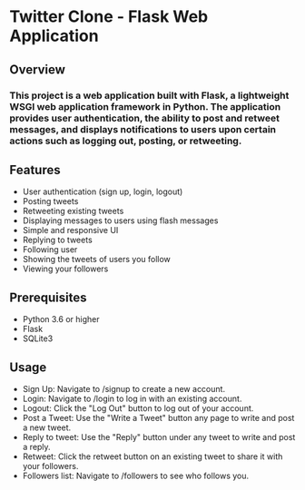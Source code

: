 # Twitter Clone - Flask Web Application

## Overview
### This project is a web application built with Flask, a lightweight WSGI web application framework in Python. The application provides user authentication, the ability to post and retweet messages, and displays notifications to users upon certain actions such as logging out, posting, or retweeting.

## Features
- User authentication (sign up, login, logout)
- Posting tweets
- Retweeting existing tweets
- Displaying messages to users using flash messages
- Simple and responsive UI
- Replying to tweets
- Following user
- Showing the tweets of users you follow
- Viewing your followers

## Prerequisites
- Python 3.6 or higher
- Flask
- SQLite3

## Usage
- Sign Up: Navigate to /signup to create a new account.
- Login: Navigate to /login to log in with an existing account.
- Logout: Click the "Log Out" button to log out of your account.
- Post a Tweet: Use the "Write a Tweet" button any page to write and post a new tweet.
- Reply to tweet: Use the "Reply" button under any tweet to write and post a reply.
- Retweet: Click the retweet button on an existing tweet to share it with your followers.
- Followers list: Navigate to /followers to see who follows you.
